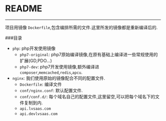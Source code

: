 # README

---

项目用镜像 `Dockerfile`,包含编排所需的文件.这里所发的镜像都是重新编译后的.

###目录

* `php`: php开发使用镜像
	* `php7-original`: php7原始编译镜像,在原有基础上编译进一些常规使用的扩展(GD,PDO...)
	* `php7-dev`: php7开发使用镜像,额外编译进`composer`,`memcached`,`redis`,`apcu`.
* `nginx`: 我们使用原始的镜像配合不同的配置文件.
	* `Dockerfile`: 编译文件 
	* `conf/nginx.conf`: 默认配置文件.
	* `conf/conf.d/`: 每个域名自己的配置文件,这里留空,可以把每个域名下的文件复制到内.
	* `api.lvsaas.com`
	* `api.devlvsaas.com`
